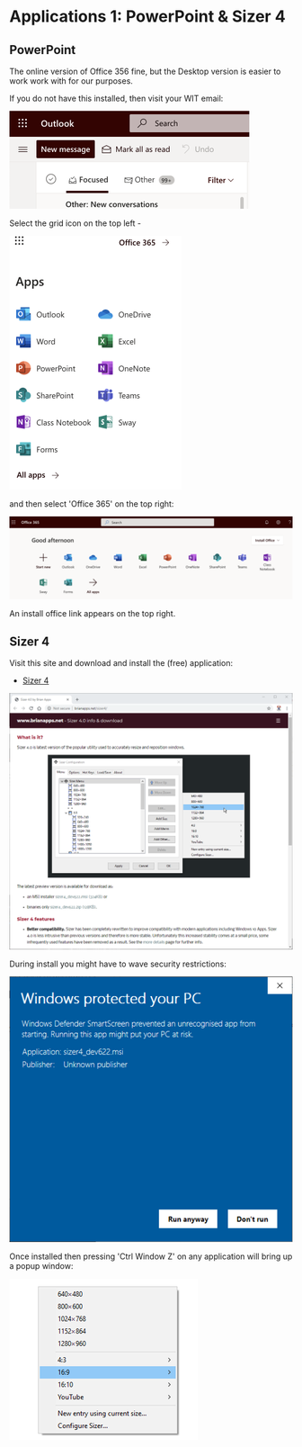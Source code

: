 # Applications 1: PowerPoint & Sizer 4


## PowerPoint

The online version of Office 356 fine, but the Desktop version is easier to work work with for our purposes.

If you do not have this installed, then visit your WIT email:


![](img/26.png)

Select the grid icon on the top left - 

![](img/27.png)

and then select 'Office 365' on the top right:

![](img/28.png)

An install office link appears on the top right.

## Sizer 4

Visit this site and download and install the (free) application:

- [Sizer 4](http://www.brianapps.net/sizer4/)

![](img/21.png)

During install you might have to wave security restrictions:

![](img/22.png)

Once installed then pressing 'Ctrl Window Z' on any application will bring up a popup window:

![](img/29.png)
